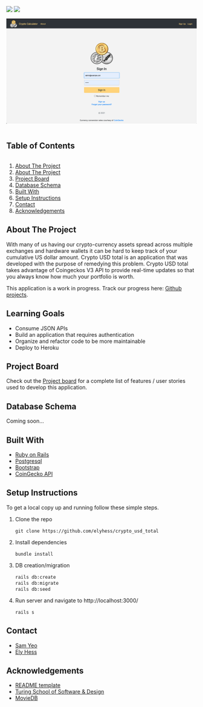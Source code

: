 <!--
*** Thanks for checking out the Best-README-Template. If you have a suggestion
*** that would make this better, please fork the repo and create a pull request
*** or simply open an issue with the tag "enhancement".
*** Thanks again! Now go create something AMAZING! :D
***
***
***
*** To avoid retyping too much info. Do a search and replace for the following:
*** github_username, repo_name, twitter_handle, email, project_title, project_description
-->

<!-- Shields -->
![](https://img.shields.io/badge/Rails-5.2.4-informational?style=flat&logo=<LOGO_NAME>&logoColor=white&color=2bbc8a)
![](https://img.shields.io/badge/Ruby-2.5.3-orange)


![Crypto_USD_total](https://github.com/elyhess/crypto_usd_total/blob/main/banner.png)
<!-- TABLE OF CONTENTS -->
<summary><h2 style="display: inline-block">Table of Contents</h2></summary>
<ol>
  <li><a href="#about-the-project">About The Project</a>
  <li><a href="#learning-goals">About The Project</a>
  <li><a href="#project-board">Project Board</a></li>
  <li><a href="#database-schema">Database Schema</a></li>
  <li><a href="#built-with">Built With</a>
  <li><a href="#setup-instructions">Setup Instructions</a></li>
  <li><a href="#contact">Contact</a></li>
  <li><a href="#acknowledgements">Acknowledgements</a></li>
</ol>

<!-- ABOUT THE PROJECT -->
## About The Project

With many of us having our crypto-currency assets spread across multiple exchanges and hardware wallets it can be hard to keep track of your cumulative US dollar amount. Crypto USD total is an application that was developed with the purpose of remedying this problem. Crypto USD total takes advantage of Coingeckos V3 API to provide real-time updates so that you always know how much your portfolio is worth.

This application is a work in progress. Track our progress here: [Github projects](https://github.com/elyhess/crypto_usd_total/projects/1).

<!-- LEARNING GOALS -->
## Learning Goals

* Consume JSON APIs 
* Build an application that requires authentication
* Organize and refactor code to be more maintainable 
* Deploy to Heroku 

<!-- PROJECT BOARD -->
## Project Board
Check out the [Project board](https://github.com/elyhess/crypto_usd_total/projects/1) for a complete list of features / user stories used to develop this application.

<!-- DATABBASE SCHEMA -->
## Database Schema

Coming soon...

<!-- BUILT WITH -->
## Built With

* [Ruby on Rails](https://rubyonrails.org/)
* [Postgresql](https://www.postgresql.org/)
* [Bootstrap](https://getbootstrap.com/)
* [CoinGecko API](https://www.coingecko.com/api/documentations/v3)


<!-- SETUP INSTRUCTIONS -->
## Setup Instructions
To get a local copy up and running follow these simple steps.

1. Clone the repo
   ```
   git clone https://github.com/elyhess/crypto_usd_total
   ```
2. Install dependencies
   ```
   bundle install
   ```
3. DB creation/migration
   ```
   rails db:create
   rails db:migrate
   rails db:seed
   ```
4. Run server and navigate to http://localhost:3000/
   ```
   rails s
   ```

<!-- CONTACT -->
## Contact

* [Sam Yeo](https://github.com/SK-Sam) 
* [Ely Hess](https://github.com/elyhess)


<!-- ACKNOWLEDGEMENTS -->
## Acknowledgements

* [README template](https://github.com/othneildrew/Best-README-Template)
* [Turing School of Software & Design](https://github.com/turingschool-examples/viewing_party)
* [MovieDB](https://developers.themoviedb.org/3/getting-started/introduction)
